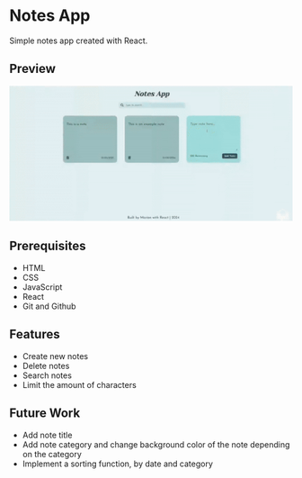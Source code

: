 # Notes App

Simple notes app created with React.

## Preview

![preview](./public/preview.png)

## Prerequisites

- HTML
- CSS
- JavaScript
- React
- Git and Github

## Features 

- Create new notes
- Delete notes
- Search notes
- Limit the amount of characters

## Future Work

- Add note title
- Add note category and change background color of the note depending on the category
- Implement a sorting function, by date and category